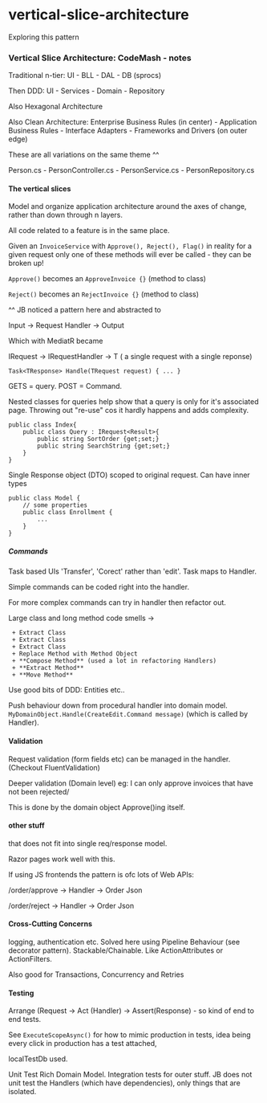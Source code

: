 # vertical-slice-architecture
Exploring this pattern


### Vertical Slice Architecture: CodeMash - notes

Traditional n-tier: UI - BLL - DAL - DB (sprocs)

Then DDD: UI - Services - Domain - Repository

Also Hexagonal Architecture

Also Clean Architecture: Enterprise Business Rules (in center) - Application Business Rules - Interface Adapters - Frameworks and Drivers (on outer edge)

These are all variations on the same theme ^^

Person.cs - PersonController.cs - PersonService.cs - PersonRepository.cs

#### The vertical slices

Model and organize application architecture around the axes of change, rather than down through n layers.

All code related to a feature is in the same place.

Given an `InvoiceService` with `Approve(), Reject(), Flag()` in reality for a given request only one of these methods will ever be called - they can be broken up!

`Approve()` becomes an `ApproveInvoice {}` (method to class)

`Reject()` becomes an `RejectInvoice {}` (method to class)

^^ JB noticed a pattern here and abstracted to

Input -> Request Handler -> Output

Which with MediatR became

IRequest<T> -> IRequestHandler<T> -> T ( a single request with a single reponse)

`Task<TResponse> Handle(TRequest request) { ... }`

GETS = query. POST = Command.

Nested classes for queries help show that a query is only for it's associated page. Throwing out "re-use" cos it hardly happens and adds complexity.

```
public class Index{
    public class Query : IRequest<Result>{
        public string SortOrder {get;set;}
        public string SearchString {get;set;}
    }
}
```

Single Response object (DTO) scoped to original request. Can have inner types
```
public class Model {
    // some properties
    public class Enrollment {
        ...
    }
}
```

##### Commands
Task based UIs 'Transfer', 'Corect' rather than 'edit'. Task maps to Handler.

Simple commands can be coded right into the handler. 

For more complex commands can try in handler then refactor out.

Large class and long method code smells ->

     + Extract Class
     + Extract Class
     + Extract Class
     + Replace Method with Method Object
     + **Compose Method** (used a lot in refactoring Handlers)
     + **Extract Method**
     + **Move Method**

    
Use good bits of DDD: Entities etc..

Push behaviour down from procedural handler into domain model. `MyDomainObject.Handle(CreateEdit.Command message)` (which is called by Handler). 


#### Validation

Request validation (form fields etc) can be managed in the handler. (Checkout FluentValidation)

Deeper validation (Domain level) eg: I can only approve invoices that have not been rejected/

This is done by the domain object Approve()ing itself.

#### other stuff

that does not fit into single req/response model.

Razor pages work well with this.

If using JS frontends the pattern is ofc lots of Web APIs:

/order/approve -> Handler -> Order Json

/order/reject  -> Handler -> Order Json


#### Cross-Cutting Concerns

logging, authentication etc. Solved here using Pipeline Behaviour (see decorator pattern). Stackable/Chainable. Like ActionAttributes or ActionFilters.

Also good for Transactions, Concurrency and Retries

#### Testing

Arrange (Request -> Act (Handler) -> Assert(Response) - so kind of end to end tests.

See `ExecuteScopeAsync()` for how to mimic production in tests, idea being every click in production has a test attached,

localTestDb used. 

Unit Test Rich Domain Model. Integration tests for outer stuff. JB does not unit test the Handlers (which have dependencies), only things that are isolated.






















